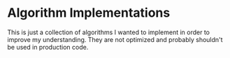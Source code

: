 # Algorithm Implementations

This is just a collection of algorithms I wanted to implement in order to improve my understanding. They are not optimized and probably shouldn't be used in production code.

